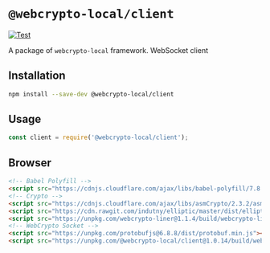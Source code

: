 # `@webcrypto-local/client`

[![Test](https://github.com/PeculiarVentures/webcrypto-local/actions/workflows/test.yml/badge.svg)](https://github.com/PeculiarVentures/webcrypto-local/actions/workflows/test.yml)

A package of `webcrypto-local` framework. WebSocket client

## Installation

```bash
npm install --save-dev @webcrypto-local/client
```

## Usage

```js
const client = require('@webcrypto-local/client');
```

## Browser

```html
<!-- Babel Polyfill -->
<script src="https://cdnjs.cloudflare.com/ajax/libs/babel-polyfill/7.8.3/polyfill.min.js"></script>
<!-- Crypto -->
<script src="https://cdnjs.cloudflare.com/ajax/libs/asmCrypto/2.3.2/asmcrypto.all.es5.min.js"></script>
<script src="https://cdn.rawgit.com/indutny/elliptic/master/dist/elliptic.min.js"></script>
<script src="https://unpkg.com/webcrypto-liner@1.1.4/build/webcrypto-liner.shim.min.js"></script>
<!-- WebCrypto Socket -->
<script src="https://unpkg.com/protobufjs@6.8.8/dist/protobuf.min.js"></script>
<script src="https://unpkg.com/@webcrypto-local/client@1.0.14/build/webcrypto-socket.min.js"></script>
```